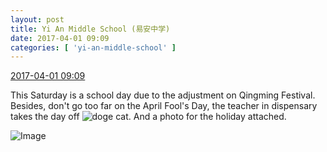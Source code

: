 ```yaml
---
layout: post
title: Yi An Middle School (易安中学)
date: 2017-04-01 09:09
categories: [ 'yi-an-middle-school' ]
---
```


<div class="weibo-info">
  <a href="http://weibo.com/6074218720/ECsfinnHA">2017-04-01 09:09</a>
</div>

This Saturday is a school day due to the adjustment on Qingming Festival. Besides, don't go too far on the April Fool's Day, the teacher in dispensary takes the day off ![doge cat](http://img.t.sinajs.cn/t4/appstyle/expression/ext/normal/4a/mm_org.gif). And a photo for the holiday attached.

<!-- more -->

![Image](http://wx3.sinaimg.cn/mw690/006D4NLGgy1fe6wjrd6ljj30aq0ce3yz.jpg)

